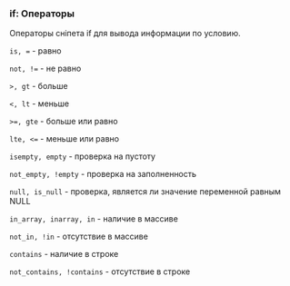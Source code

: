 
<meta http-equiv="Content-Type" content="text/html; charset=utf-8">
<h3>if: Операторы </h3> 
Операторы сніпета if для вывода информации по условию.	
<br>
<p><code>is, =</code> - равно</p>
<p><code>not, !=</code> - не равно</p>
<p><code>&gt;, gt</code> - больше</p>
<p><code>&lt;, lt</code> - меньше</p>
<p><code>&gt;=, gte</code> - больше или равно</p>
<p><code>lte, &lt;=</code> - меньше или равно</p>
<p><code>isempty, empty</code> - проверка на пустоту</p>
<p><code>not_empty, !empty</code> - проверка на заполненность</p>
<p><code>null, is_null</code> - проверка, является ли значение переменной равным NULL</p>
<p><code>in_array, inarray, in</code> - наличие в массиве</p>
<p><code>not_in, !in</code> - отсутствие в массиве</p>
<p><code>contains</code> - наличие в строке</p>
<p><code>not_contains, !contains</code> - отсутствие в строке</p>
